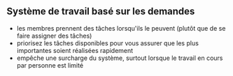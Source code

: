 ## Système de travail basé sur les demandes

- les membres prennent des tâches lorsqu'ils le peuvent (plutôt que de se faire assigner des tâches)
- priorisez les tâches disponibles pour vous assurer que les plus importantes soient réalisées rapidement
- empêche une surcharge du système, surtout lorsque le travail en cours par personne est limité
